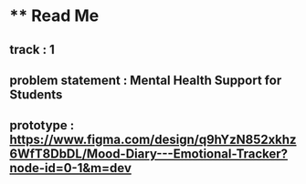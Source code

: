 # ** Read Me

## track : 1 
## problem statement : Mental Health Support for Students

## prototype : https://www.figma.com/design/q9hYzN852xkhz6WfT8DbDL/Mood-Diary---Emotional-Tracker?node-id=0-1&m=dev

